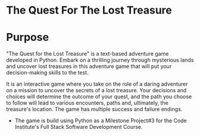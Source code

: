 # The Quest For The Lost Treasure



# Purpose 

"The Quest for the Lost Treasure" is a text-based adventure game developed in Python. Embark on a thrilling journey through mysterious lands and uncover lost treasures in this adventure game that will put your decision-making skills to the test. 

It is an interactive game where you take on the role of a daring adventurer on a mission to uncover the secrets of a lost treasure. Your decisions and choices will determine the outcome of your quest, and the path you choose to follow will lead to various encounters, paths and, ultimately, the treasure's location. The game has multiple success and failure endings.

- The game is build using Python as a Milestone Project#3 for the Code Institute's Full Stack Software
  Development Course.






